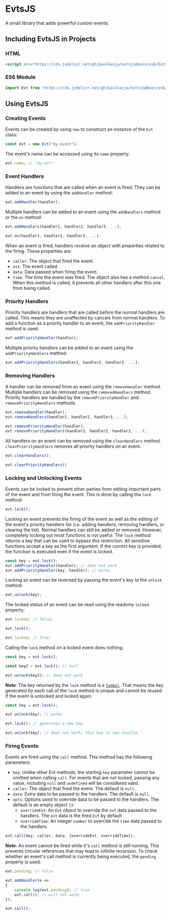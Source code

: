 # EvtsJS
A small library that adds powerful custom events.

## Including EvtsJS in Projects
### HTML
```html
<script src="https://cdn.jsdelivr.net/gh/paulkanja/evtsjs@main/es6/Evts.js"></script>
```
### ES6 Module
```js
import Evt from "https://cdn.jsdelivr.net/gh/paulkanja/evtsjs@main/es6/Evts.mjs";
```

## Using EvtsJS
### Creating Events
Events can be created by using `new` to construct an instance of the `Evt` class:
```js
const evt = new Evt("my-event");
```
The event's name can be accessed using its `name` property:
```js
evt.name; // "my-evt"
```
### Event Handlers
Handlers are functions that are called when an event is fired. They can be added to an event by using the `addHandler` method:
```js
evt.addHandler(handler);
```
Multiple handlers can be added to an event using the `addHandlers` method or the `on` method:
```js
evt.addHandlers(handler1, handler2, handler3, ...);

evt.on(handler1, handler2, handler3, ...);
```

When an event is fired, handlers receive an object with properties related to the firing. These properties are:
* `caller`: The object that fired the event.
* `evt`: The event called.
* `data`: Data passed when firing the event.
* `time`: The time the event was fired.
The object also has a method `cancel`. When this method is called, it prevents all other handlers after this one from being called.
### Priority Handlers
Priority handlers are handlers that are called before the normal handlers are called. This means they are unaffected by cancels from normal handlers. To add a function as a priority handler to an event, the `addPriorityHandler` method is used:
```js
evt.addPriorityHandler(handler);
```
Multiple priority handlers can be added to an event using the `addPriorityHandlers` method:
```js
evt.addPriorityHandlers(handler1, handler2, handler3, ...);
```
### Removing Handlers
A handler can be removed from an event using the `removeHandler` method. Multiple handlers can be removed using the `removedHandlers` method. Priority handlers are handled by the `removePriorityHandler` and `removePriorityHandlers` methods.
```js
evt.removeHandler(handler);
evt.removeHandlers(handler1, handler2, handler3, ...);

evt.removePriorityHandler(handler);
evt.removePriorityHandlers(handler1, handler2, handler3, ...);
```
All handlers on an event can be removed using the `clearHandlers` method. `clearPriorityHandlers` removes all priority handlers on an event.
```js
evt.clearHandlers();

evt.clearPriorityHandlers()
```
### Locking and Unlocking Events
Events can be locked to prevent other parties from editing important parts of the event and from firing the event. This is done by calling the `lock` method:
```js
evt.lock();
```
Locking an event prevents the firing of the event as well as the editing of the event's priority handlers list (i.e. adding handlers, removing handlers, or clearing the list). Normal handlers can still be added or removed. However, completely locking out most functions is not useful. The `lock` method returns a key that can be used to bypass this restriction. All sensitive functions accept a key as the first argument. If the correct key is provided, the function is executed even if the event is locked.
```js
const key = evt.lock();
evt.addPriorityHandler(handler); // does not work
evt.addPriorityHandler(key, handler); // works
```
Locking an event can be reversed by passing the event's key to the `unlock` method:
```js
evt.unlock(key);
```
The locked status of an event can be read using the readonly `locked` property:
```js
evt.locked; // false;

evt.lock();

evt.locked; // true;
```
Calling the `lock` method on a locked event does nothing.
```js
const key = evt.lock();

const key2 = evt.lock(); // null

evt.unlock(key2); // does not work
```
**Note**: The key returned by the `lock` method is a [`Symbol`](https://developer.mozilla.org/en-US/docs/Web/JavaScript/Reference/Global_Objects/Symbol). That means the key generated by each call of the `lock` method is unique and cannot be reused if the event is unlocked and locked again.
```js
const key = evt.lock();

evt.unlock(key); // works

evt.lock(); // generates a new key

evt.unlock(key); // does not work; this key is now invalid
```
### Firing Events
Events are fired using the `call` method. This method has the following parameters:
* `key`: Unlike other Evt methods, the starting `key` parameter cannot be omitted when calling `call`. For events that are not locked, passing any value, including `null` and `undefined` will be considered valid.
* `caller`: The object that fired the event. The default is `null`.
* `data`: Extra data to be passed to the handlers. The default is `null`.
* `opts`: Options used to override data to be passed to the handlers. The default is an empty object `{}`:
    * `overrideEvt`: An `Evt` object to override the `evt` data passed to the handlers. The `evt` data is the fired `Evt` by default.
    * `overrideTime`: An integer `number` to override the `time` data passed to the handlers.
```js
evt.call(key, caller, data, {overrideEvt, overrideTime});
```
**Note**: An event cannot be fired while it's `call` method is still running. This prevents circular references that may lead to infinite recursion. To check whether an event's call method is currently being executed, the `pending` property is used:
```js
evt.pending; // false

evt.addHandler(e =>
{
    console.log(evt.pending); // true
    evt.call(); // will not work;
});

evt.call();
```
